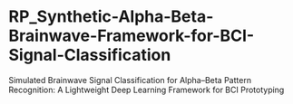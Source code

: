 # RP_Synthetic-Alpha-Beta-Brainwave-Framework-for-BCI-Signal-Classification
Simulated Brainwave Signal Classification for Alpha–Beta Pattern Recognition: A Lightweight Deep Learning Framework for BCI Prototyping

